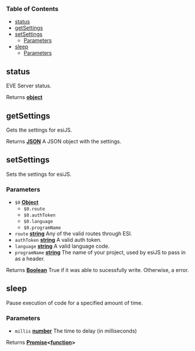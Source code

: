 <!-- Generated by documentation.js. Update this documentation by updating the source code. -->

### Table of Contents

-   [status][1]
-   [getSettings][2]
-   [setSettings][3]
    -   [Parameters][4]
-   [sleep][5]
    -   [Parameters][6]

## status

EVE Server status.

Returns **[object][7]** 

## getSettings

Gets the settings for esiJS.

Returns **[JSON][8]** A JSON object with the settings.

## setSettings

Sets the settings for esiJS.

### Parameters

-   `$0` **[Object][7]** 
    -   `$0.route`  
    -   `$0.authToken`  
    -   `$0.language`  
    -   `$0.programName`  
-   `route` **[string][9]** Any of the valid routes through ESI.
-   `authToken` **[string][9]** A valid auth token.
-   `language` **[string][9]** A valid language code.
-   `programName` **[string][9]** The name of your project, used by esiJS to pass in as a header.

Returns **[Boolean][10]** True if it was able to sucessfully write. Otherwise, a error.

## sleep

Pause execution of code for a specified amount of time.

### Parameters

-   `millis` **[number][11]** The time to delay (in milliseconds)

Returns **[Promise][12]&lt;[function][13]>** 

[1]: #status

[2]: #getsettings

[3]: #setsettings

[4]: #parameters

[5]: #sleep

[6]: #parameters-1

[7]: https://developer.mozilla.org/docs/Web/JavaScript/Reference/Global_Objects/Object

[8]: https://developer.mozilla.org/docs/Web/JavaScript/Reference/Global_Objects/JSON

[9]: https://developer.mozilla.org/docs/Web/JavaScript/Reference/Global_Objects/String

[10]: https://developer.mozilla.org/docs/Web/JavaScript/Reference/Global_Objects/Boolean

[11]: https://developer.mozilla.org/docs/Web/JavaScript/Reference/Global_Objects/Number

[12]: https://developer.mozilla.org/docs/Web/JavaScript/Reference/Global_Objects/Promise

[13]: https://developer.mozilla.org/docs/Web/JavaScript/Reference/Statements/function
